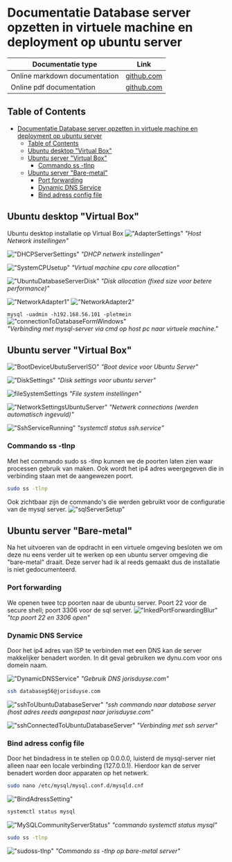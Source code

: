 # Documentatie Database server opzetten in virtuele machine en deployment op ubuntu server

| Documentatie type | Link |
| ----------- | ----------- |
| Online markdown documentation | [github.com](https://github.com/JorisVanDuyseHogent/SystemEngineeringLab/tree/main/DatabaseServer#readme) |
| Online pdf documentation | [github.com](https://github.com/JorisVanDuyseHogent/SystemEngineeringLab/blob/main/DatabaseServer/DatabaseServerG56.pdf) |

## Table of Contents

- [Documentatie Database server opzetten in virtuele machine en deployment op ubuntu server](#documentatie-database-server-opzetten-in-virtuele-machine-en-deployment-op-ubuntu-server)
  - [Table of Contents](#table-of-contents)
  - [Ubuntu desktop "Virtual Box"](#ubuntu-desktop-virtual-box)
  - [Ubuntu server "Virtual Box"](#ubuntu-server-virtual-box)
    - [Commando ss -tlnp](#commando-ss--tlnp)
  - [Ubuntu server "Bare-metal"](#ubuntu-server-bare-metal)
    - [Port forwarding](#port-forwarding)
    - [Dynamic DNS Service](#dynamic-dns-service)
    - [Bind adress config file](#bind-adress-config-file)

## Ubuntu desktop "Virtual Box"

Ubuntu desktop installatie op Virtual Box
!["AdapterSettings"](./images/vb/AdapterSettings.PNG)
*"Host Network instellingen"*

!["DHCPServerSettings"](./images/vb/DHCPServerSettings.PNG)
*"DHCP netwerk instellingen"*

!["SystemCPUsetup"](./images/vb/SystemCPUsetup.PNG)
*"Virtual machine cpu core allocation"*

!["UbuntuDatabaseServerDisk"](./images/vb/UbuntuDatabaseServerDisk.PNG)
*"Disk allocation (fixed size voor betere performance)"*

!["NetworkAdapter1"](./images/vb/NetworkAdapter1.PNG)
!["NetworkAdapter2"](./images/vb/NetworkAdapter2.PNG)

`mysql -uadmin -h192.168.56.101 -pletmein`
!["connectionToDatabaseFormWindows"](./images/vb/connectionToDatabaseFormWindows.PNG)\
*"Verbinding met mysql-server via cmd op host pc naar virtuele machine."*

## Ubuntu server "Virtual Box"

!["BootDeviceUbutuServerISO"](./images/vb/BootDeviceUbuntuServerISO.PNG)
*"Boot device voor Ubuntu Server"*

!["DiskSettings"](./images/vb/DiskSettings.PNG)
*"Disk settings voor ubuntu server"*

![fileSystemSettings](./images/vb/fileSystemSettings.PNG)
*"File system instellingen"*

!["NetworkSettingsUbuntuServer"](./images/vb/NetworkSettingsUbuntuServer.PNG)
*"Netwerk connections (werden automatisch ingevuld)"*

!["SshServiceRunning"](./images/vb/SshServiceRunning.PNG)
*"systemctl status ssh.service"*

### Commando ss -tlnp

Met het commando sudo ss -tlnp kunnen we de poorten laten zien waar processen gebruik van maken. Ook wordt het ip4 adres weergegeven die in verbinding staan met de aangewezen poort.

```bash
sudo ss -tlnp
```

Ook zichtbaar zijn de commando's die werden gebruikt voor de configuratie van de mysql server.
!["sqlServerSetup"](./images/vb/sqlServerSetup.PNG)

## Ubuntu server "Bare-metal"

Na het uitvoeren van de opdracht in een virtuele omgeving besloten we om deze nu eens verder uit te werken op een ubuntu server omgeving die "bare-metal" draait.
Deze server had ik al reeds gemaakt dus de installatie is niet gedocumenteerd.

### Port forwarding

We openen twee tcp poorten naar de ubuntu server. Poort 22 voor de secure shell; poort 3306 voor de sql server.
!["InkedPortForwardingBlur"](./images/bm/InkedPortForwardingBlur.jpg)
*"tcp poort 22 en 3306 open"*

### Dynamic DNS Service

Door het ip4 adres van ISP te verbinden met een DNS kan de server makkelijker benadert worden. In dit geval gebruiken we dynu.com voor ons domein naam.

!["DynamicDNSService"](./images/bm/DynamicDNSService.PNG)
*"Gebruik DNS jorisduyse.com"*

```bash
ssh databaseg56@jorisduyse.com
```

!["sshToUbuntuDatabaseServer"](./images/bm/sshToUbuntuDatabaseServer.PNG)
*"ssh commando naar database server (host adres reeds aangepast naar jorisduyse.com"*

!["sshConnectedToUbuntuDatabaseServer"](./images/bm/sshConnectedToUbuntuDatabaseServer.PNG)
*"Verbinding met ssh server"*

### Bind adress config file

Door het bindadress in te stellen op 0.0.0.0, luisterd de mysql-server niet alleen naar een locale verbinding (127.0.0.1). Hierdoor kan de server benadert worden door apparaten op het netwerk.

```bash
sudo nano /etc/mysql/mysql.conf.d/mysqld.cnf
```

!["BindAdressSetting"](./images/bm/BindAdressSetting.PNG)

```bash
systemctl status mysql
```

!["MySQLCommunityServerStatus"](./images/bm/MySQLCommunityServerStatus.PNG)
*"commando systemctl status mysql"*

```bash
sudo ss -tlnp
```

!["sudoss-tlnp"](./images/bm/sudoss-tlnp.PNG)
*"Commando ss -tlnp op bare-metal server"*

